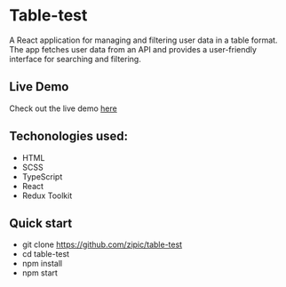# Table-test

A React application for managing and filtering user data in a table format. The app fetches user data from an API and provides a user-friendly interface for searching and filtering.

## Live Demo
Check out the live demo [here](https://zipic.github.io/table-test/)

## Techonologies used:
- HTML
- SCSS
- TypeScript
- React
- Redux Toolkit

## Quick start

- git clone https://github.com/zipic/table-test
- cd table-test
- npm install
- npm start
